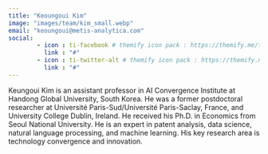```yaml
---
title: "Keoungoui Kim"
image: "images/team/kim_small.webp"
email: "keoungoui@metis-analytica.com"
social:
        - icon : ti-facebook # themify icon pack : https://themify.me/themify-icons
          link : "#"
        - icon : ti-twitter-alt # themify icon pack : https://themify.me/themify-icons
          link : "#"
---
```


Keungoui Kim is an assistant professor in AI Convergence Institute at Handong Global University, South Korea. He was a former postdoctoral researcher at Université Paris-Sud/Université Paris-Saclay, France, and University College Dublin, Ireland. He received his Ph.D. in Economics from Seoul National University. He is an expert in patent analysis, data science, natural language processing, and machine learning. His key research area is technology convergence and innovation.